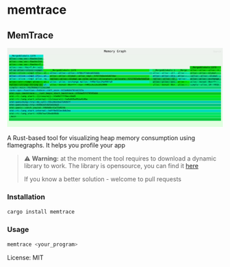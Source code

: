 # memtrace


## MemTrace


![example](example.svg)

A Rust-based tool for visualizing heap memory consumption using flamegraphs. It helps you profile your app

> ⚠️ **Warning:** at the moment the tool requires to download a dynamic library to work. The library is opensource, you can find it [here](https://github.com/blkmlk/memtrace-lib)
>
> If you know a better solution - welcome to pull requests

### Installation

```bash
cargo install memtrace
```

### Usage
```bash
memtrace <your_program>
```

License: MIT
